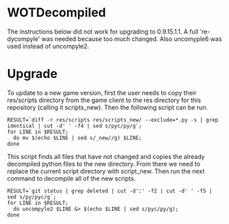 WOTDecompiled
=============

The instructions below did not work for upgrading to 0.9.15.1.1.
A full 're-dycompyle' was needed because too much changed.
Also uncomyple6 was used instead of uncompyle2.


Upgrade
=======

To update to a new game version, first the user needs to copy their res/scripts directory from the game client to the res directory for this repository (calling it scripts_new). Then the following script can be run.
```
RESULT=`diff -r res/scripts res/scripts_new/ --exclude=*.py -s | grep identical | cut -d' ' -f4 | sed s/pyc/py/g`; 
for LINE in $RESULT; 
  do mv $(echo $LINE | sed s/_new//g) $LINE; 
done
```

This script finds all files that have not changed and copies the already decompiled python files to the new directory. From there we need to replace the current script directory with script_new. Then run the next command to decompile all of the new scripts.
```
RESULT=`git status | grep deleted | cut -d':' -f2 | cut -d' ' -f5 | sed s/py/pyc/g`; 
for LINE in $RESULT; 
  do uncompyle2 $LINE &> $(echo $LINE | sed s/pyc/py/g); 
done
```

